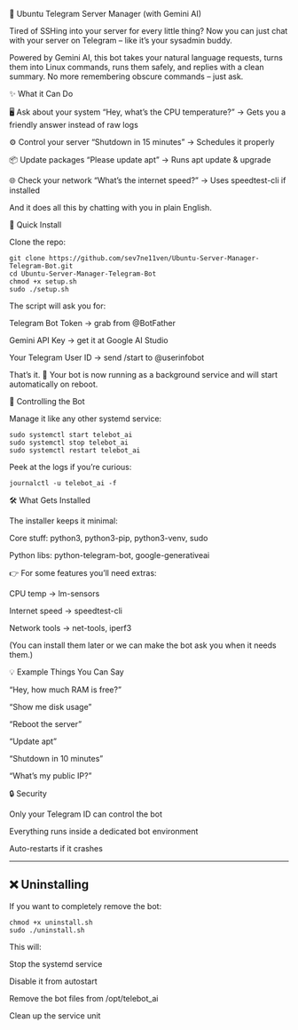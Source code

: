 🤖 Ubuntu Telegram Server Manager (with Gemini AI)

Tired of SSHing into your server for every little thing?
Now you can just chat with your server on Telegram – like it’s your sysadmin buddy.

Powered by Gemini AI, this bot takes your natural language requests, turns them into Linux commands, runs them safely, and replies with a clean summary.
No more remembering obscure commands – just ask.

✨ What it Can Do

🖥️ Ask about your system
“Hey, what’s the CPU temperature?” → Gets you a friendly answer instead of raw logs

⚙️ Control your server
“Shutdown in 15 minutes” → Schedules it properly

📦 Update packages
“Please update apt” → Runs apt update & upgrade

🌐 Check your network
“What’s the internet speed?” → Uses speedtest-cli if installed

And it does all this by chatting with you in plain English.

🚀 Quick Install

Clone the repo:

```
git clone https://github.com/sev7ne11ven/Ubuntu-Server-Manager-Telegram-Bot.git
cd Ubuntu-Server-Manager-Telegram-Bot
chmod +x setup.sh
sudo ./setup.sh
```

The script will ask you for:

Telegram Bot Token → grab from @BotFather

Gemini API Key → get it at Google AI Studio

Your Telegram User ID → send /start to @userinfobot

That’s it. 🎉 Your bot is now running as a background service and will start automatically on reboot.

🔧 Controlling the Bot

Manage it like any other systemd service:

```
sudo systemctl start telebot_ai
sudo systemctl stop telebot_ai
sudo systemctl restart telebot_ai
```

Peek at the logs if you’re curious:
```
journalctl -u telebot_ai -f
```
🛠️ What Gets Installed

The installer keeps it minimal:

Core stuff: python3, python3-pip, python3-venv, sudo

Python libs: python-telegram-bot, google-generativeai

👉 For some features you’ll need extras:

CPU temp → lm-sensors

Internet speed → speedtest-cli

Network tools → net-tools, iperf3

(You can install them later or we can make the bot ask you when it needs them.)

💡 Example Things You Can Say

“Hey, how much RAM is free?”

“Show me disk usage”

“Reboot the server”

“Update apt”

“Shutdown in 10 minutes”

“What’s my public IP?”

🔒 Security

Only your Telegram ID can control the bot

Everything runs inside a dedicated bot environment

Auto-restarts if it crashes

---

## ❌ Uninstalling

If you want to completely remove the bot:
```
chmod +x uninstall.sh
sudo ./uninstall.sh
```
This will:

Stop the systemd service

Disable it from autostart

Remove the bot files from /opt/telebot_ai

Clean up the service unit
